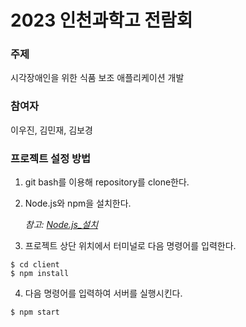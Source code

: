 # 2023 인천과학고 전람회

### 주제
시각장애인을 위한 식품 보조 애플리케이션 개발


### 참여자
이우진, 김민재, 김보경


### 프로젝트 설정 방법
1. git bash를 이용해 repository를 clone한다.
 
2. Node.js와 npm을 설치한다.

   *참고: [Node.js\_설치](https://joyfulhome.tistory.com/180 "설치하기")*
   
3. 프로젝트 상단 위치에서 터미널로 다음 명령어를 입력한다.

```
$ cd client
$ npm install
```

4. 다음 명령어를 입력하여 서버를 실행시킨다.

```
$ npm start
```
